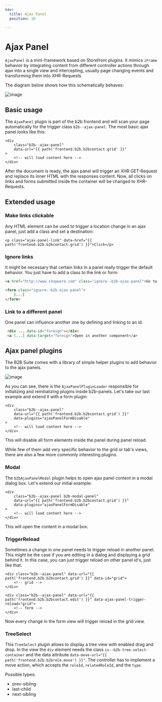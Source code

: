 ```yaml
---
nav:
  title: Ajax Panel
  position: 10

---
```


# Ajax Panel

`AjaxPanel` is a mini-framework based on Storefront plugins. It mimics `iFrame` behavior by integrating content from different controller actions through ajax into a single view and intercepting, usually page changing events and transforming them into XHR-Requests.

The diagram below shows how this schematically behaves:

![image](../../../../../../assets/ajax-panel-abstract.svg)

## Basic usage

The `AjaxPanel` plugin is part of the b2b frontend and will scan your page automatically for the trigger class `b2b--ajax-panel`.
The most basic ajax panel looks like this:

```twig
<div
    class="b2b--ajax-panel"
    data-url="{{ path('frontend.b2b.b2bcontact.grid' }}"
>
    <!-- will load content here -->
</div>
```

After the document is ready, the ajax panel will trigger an XHR GET-Request and replace its inner HTML with the responses content.
Now, all clicks on links and forms submitted inside the container will be changed to XHR-Requests.

## Extended usage

### Make links clickable

Any HTML element can be used to trigger a location change in an ajax panel, just add a class and set a destination:

```twig
<p class="ajax-panel-link" data-href="{{ path('frontend.b2b.b2bcontact.grid') }}">Click</p>
```

### Ignore links

It might be necessary that certain links in a panel really trigger the default behavior. You just have to add a class to the link or form:

```html
<a href="http://www.shopware.com" class="ignore--b2b-ajax-panel">Go to Shopware Home</a>

<form class="ignore--b2b-ajax-panel">
    [...]
</form>
```

### Link to a different panel

One panel can influence another one by defining and linking to an id.

```html
 <div ... data-id="foreign"></div>
 <a [...] data-target="foreign">Open in another component</a>
```

## Ajax panel plugins

The B2B Suite comes with a library of simple helper plugins to add behavior to the ajax panels.

![image](../../../../../../assets/ajax-panel-structure.svg)

As you can see, there is the `AjaxPanelPluginLoader` responsible for initializing and reinitializing plugins inside b2b-panels.
Let's take our last example and extend it with a form plugin:

```twig
<div
    class="b2b--ajax-panel"
    data-url="{{ path('frontend.b2b.b2bcontact.grid') }}"
    data-plugins="ajaxPanelFormDisable"
>
    <!-- will load content here -->
</div>
```

This will disable all form elements inside the panel during panel reload.

While few of them add very specific behavior to the grid or tab's views, there are also a few more commonly interesting plugins.

### Modal

The `b2bAjaxPanelModal` plugin helps to open ajax panel content in a modal dialog box. Let's extend our initial example:

```twig
<div
    class="b2b--ajax-panel b2b-modal-panel"
    data-url="{{ path('frontend.b2b.b2bcontact.grid') }}"
    data-plugins="ajaxPanelFormDisable"
>
    <!-- will load content here -->
</div>
```

This will open the content in a modal box.

### TriggerReload

Sometimes a change in one panel needs to trigger reload in another panel.
This might be the case if you are editing in a dialog and displaying a grid behind it.
In this case, you can just trigger reload on other panel id's, just like that:

```twig
<div class="b2b--ajax-panel" data-url="{{ path('frontend.b2b.b2bcontact.grid') }}" data-id="grid">
    <!-- grid -->
</div>

<div class="b2b--ajax-panel" data-url="{{ path('frontend.b2b.b2bcontact.edit') }}" data-ajax-panel-trigger-reload="grid">
    <!-- form -->
</div>
```

Now every change in the form view will trigger reload in the grid view.

### TreeSelect

This `TreeSelect` plugin allows to display a tree view with enabled drag and drop.
In the view the `div` element needs the class `is--b2b-tree-select-container` and the data attribute <code v-pre>data-move-url="{{ path('frontend.b2b.b2brole.move') }}"</code>.
The controller has to implement a move action, which accepts the `roleId`, `relatedRoleId`, and the `type`.

Possible types:

* prev-sibling
* last-child
* next-sibling
